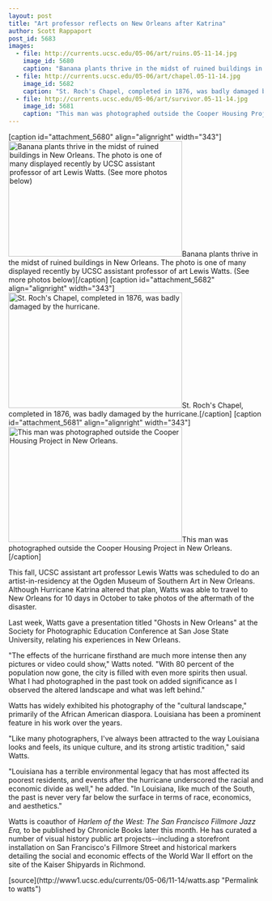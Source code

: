```yaml
---
layout: post
title: "Art professor reflects on New Orleans after Katrina"
author: Scott Rappaport
post_id: 5683
images:
  - file: http://currents.ucsc.edu/05-06/art/ruins.05-11-14.jpg
    image_id: 5680
    caption: "Banana plants thrive in the midst of ruined buildings in New Orleans. The photo is one of many displayed recently by UCSC assistant professor of art Lewis Watts. (See more photos below)"
  - file: http://currents.ucsc.edu/05-06/art/chapel.05-11-14.jpg
    image_id: 5682
    caption: "St. Roch's Chapel, completed in 1876, was badly damaged by the hurricane."
  - file: http://currents.ucsc.edu/05-06/art/survivor.05-11-14.jpg
    image_id: 5681
    caption: "This man was photographed outside the Cooper Housing Project in New Orleans."
---
```


[caption id="attachment_5680" align="alignright" width="343"]<a href="http://localhost/mysite/wp-content/uploads/2005/11/ruins.05-11-14.jpg"><img class="size-full wp-image-5680" src="http://localhost/mysite/wp-content/uploads/2005/11/ruins.05-11-14.jpg" alt="Banana plants thrive in the midst of ruined buildings in New Orleans. The photo is one of many displayed recently by UCSC assistant professor of art Lewis Watts. (See more photos below)" width="343" height="228" /></a>Banana plants thrive in the midst of ruined buildings in New Orleans. The photo is one of many displayed recently by UCSC assistant professor of art Lewis Watts. (See more photos below)[/caption]
[caption id="attachment_5682" align="alignright" width="343"]<a href="http://localhost/mysite/wp-content/uploads/2005/11/chapel.05-11-14.jpg"><img class="size-full wp-image-5682" src="http://localhost/mysite/wp-content/uploads/2005/11/chapel.05-11-14.jpg" alt="St. Roch's Chapel, completed in 1876, was badly damaged by the hurricane." width="343" height="228" /></a>St. Roch's Chapel, completed in 1876, was badly damaged by the hurricane.[/caption]
[caption id="attachment_5681" align="alignright" width="343"]<a href="http://localhost/mysite/wp-content/uploads/2005/11/survivor.05-11-14.jpg"><img class="size-full wp-image-5681" src="http://localhost/mysite/wp-content/uploads/2005/11/survivor.05-11-14.jpg" alt="This man was photographed outside the Cooper Housing Project in New Orleans." width="343" height="228" /></a>This man was photographed outside the Cooper Housing Project in New Orleans.[/caption]
<a name="content" id="content"></a><br>
<p>
  This fall, UCSC assistant art professor Lewis Watts was scheduled to do an artist-in-residency at the Ogden Museum of Southern Art in New Orleans. Although Hurricane Katrina altered that plan, Watts was able to travel to New Orleans for 10 days in October to take photos of the aftermath of the disaster.
</p>
<p>
  Last week, Watts gave a presentation titled "Ghosts in New Orleans" at the Society for Photographic Education Conference at San Jose State University, relating his experiences in New Orleans.
</p>
<p>
  "The effects of the hurricane firsthand are much more intense then any pictures or video could show," Watts noted. "With 80 percent of the population now gone, the city is filled with even more spirits then usual. What I had photographed in the past took on added significance as I observed the altered landscape and what was left behind."
</p>
<p>
  Watts has widely exhibited his photography of the "cultural landscape," primarily of the African American diaspora. Louisiana has been a prominent feature in his work over the years.
</p>
<p>
  "Like many photographers, I've always been attracted to the way Louisiana looks and feels, its unique culture, and its strong artistic tradition," said Watts.
</p>
<p>
  "Louisiana has a terrible environmental legacy that has most affected its poorest residents, and events after the hurricane underscored the racial and economic divide as well," he added. "In Louisiana, like much of the South, the past is never very far below the surface in terms of race, economics, and aesthetics."
</p>
<p>
  Watts is coauthor of <i>Harlem of the West: The San Francisco Fillmore Jazz Era,</i> to be published by Chronicle Books later this month. He has curated a number of visual history public art projects--including a storefront installation on San Francisco's Fillmore Street and historical markers detailing the social and economic effects of the World War II effort on the site of the Kaiser Shipyards in Richmond.
</p>
<form>
  <input name="t1" size="-1" type="hidden">
</form>




</p>
[source](http://www1.ucsc.edu/currents/05-06/11-14/watts.asp "Permalink to watts")
